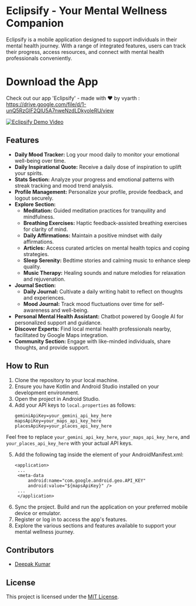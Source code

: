 # Eclipsify - Your Mental Wellness Companion

Eclipsify is a mobile application designed to support individuals in their mental health journey. With a range of integrated features, users can track their progress, access resources, and connect with mental health professionals conveniently.

# Download the App

Check out our app 'Eclipsify' - made with ❤ by vyarth : https://drive.google.com/file/d/1-unQ5RzGlF2QlU5A7nweNzdLDkyoleRU/view 


[![Eclipsify Demo Video](https://img.youtube.com/vi/Hl4lUfwXDMQ/0.jpg)](https://www.youtube.com/watch?v=Hl4lUfwXDMQ)



## Features

- **Daily Mood Tracker:** Log your mood daily to monitor your emotional well-being over time.
- **Daily Inspirational Quote:** Receive a daily dose of inspiration to uplift your spirits.
- **Stats Section:** Analyze your progress and emotional patterns with streak tracking and mood trend analysis.
- **Profile Management:** Personalize your profile, provide feedback, and logout securely.
- **Explore Section:**
  - **Meditation:** Guided meditation practices for tranquility and mindfulness.
  - **Breathing Exercises:** Haptic feedback-assisted breathing exercises for clarity of mind.
  - **Daily Affirmations:** Maintain a positive mindset with daily affirmations.
  - **Articles:** Access curated articles on mental health topics and coping strategies.
  - **Sleep Serenity:** Bedtime stories and calming music to enhance sleep quality.
  - **Music Therapy:** Healing sounds and nature melodies for relaxation and rejuvenation.
- **Journal Section:**
  - **Daily Journal:** Cultivate a daily writing habit to reflect on thoughts and experiences.
  - **Mood Journal:** Track mood fluctuations over time for self-awareness and well-being.
- **Personal Mental Health Assistant:** Chatbot powered by Google AI for personalized support and guidance.
- **Discover Experts:** Find local mental health professionals nearby, facilitated by Google Maps integration.
- **Community Section:** Engage with like-minded individuals, share thoughts, and provide support.


## How to Run

1. Clone the repository to your local machine.
2. Ensure you have Kotlin and Android Studio installed on your development environment.
3. Open the project in Android Studio.
4. Add your API keys to `local.properties` as follows:
   ```properties
   geminiApiKey=your_gemini_api_key_here
   mapsApiKey=your_maps_api_key_here
   placesApiKey=your_places_api_key_here

Feel free to replace `your_gemini_api_key_here`, `your_maps_api_key_here`, and `your_places_api_key_here` with your actual API keys.

5. Add the following <meta-data> tag inside the <application> element of your AndroidManifest.xml:
   ```properties
   <application>
    ...
    <meta-data
        android:name="com.google.android.geo.API_KEY"
        android:value="${mapsApiKey}" />
    ...
    </application>

6. Sync the project. Build and run the application on your preferred mobile device or emulator.
7. Register or log in to access the app's features.
8. Explore the various sections and features available to support your mental wellness journey.

## Contributors

- [Deepak Kumar](https://github.com/whatDeepak)

## License

This project is licensed under the [MIT License](LICENSE).

